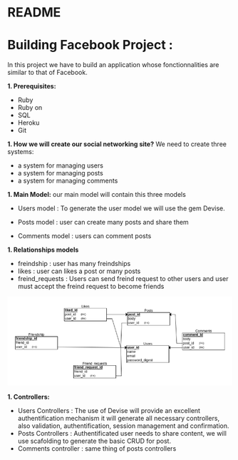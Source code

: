 # README
# Building Facebook Project :
 In this project we have to build an application whose fonctionnalities are similar to that of Facebook.

**1. Prerequisites:**
 * Ruby
 * Ruby on
 * SQL
 * Heroku
 * Git

 **1. How we will create our social networking site?**
 We need to create three systems:
 * a system for managing users
 * a system for managing posts
 * a system for managing comments

**1. Main Model:**
our main model will contain this three models

* Users model : To generate the user model we will use the gem Devise.

* Posts model : user can create many posts and share them
* Comments model : users can comment posts

**1. Relationships models**
* freindship : user has many freindships
* likes : user can likes a post or many posts
* freind_requests : Users can send freind request to other users and user must accept the freind request to become friends

![Entity Relationship Diagram](./db_diagram.png)

**1. Controllers:**
* Users Controllers : The use of Devise will provide an excellent authentification mechanism it will generate all necessary controllers, also validation, authentification, session management and confirmation.
* Posts Controllers : Authentificated user needs to share content, we will use scafolding to generate the basic CRUD for post.
* Comments controller : same thing of posts controllers 
